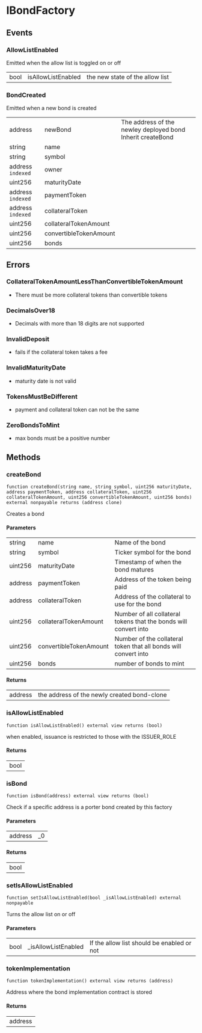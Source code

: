 # IBondFactory




## Events

### AllowListEnabled

Emitted when the allow list is toggled on or off




<table>
  <tr>
    <td>bool </td>
    <td>isAllowListEnabled</td>
        <td>
    the new state of the allow list    </td>
      </tr>
</table>

### BondCreated

Emitted when a new bond is created




<table>
  <tr>
    <td>address </td>
    <td>newBond</td>
        <td>
    The address of the newley deployed bond Inherit createBond    </td>
      </tr>
  <tr>
    <td>string </td>
    <td>name</td>
      </tr>
  <tr>
    <td>string </td>
    <td>symbol</td>
      </tr>
  <tr>
    <td>address <code>indexed</code></td>
    <td>owner</td>
      </tr>
  <tr>
    <td>uint256 </td>
    <td>maturityDate</td>
      </tr>
  <tr>
    <td>address <code>indexed</code></td>
    <td>paymentToken</td>
      </tr>
  <tr>
    <td>address <code>indexed</code></td>
    <td>collateralToken</td>
      </tr>
  <tr>
    <td>uint256 </td>
    <td>collateralTokenAmount</td>
      </tr>
  <tr>
    <td>uint256 </td>
    <td>convertibleTokenAmount</td>
      </tr>
  <tr>
    <td>uint256 </td>
    <td>bonds</td>
      </tr>
</table>



## Errors

### CollateralTokenAmountLessThanConvertibleTokenAmount
* There must be more collateral tokens than convertible tokens



### DecimalsOver18
* Decimals with more than 18 digits are not supported



### InvalidDeposit
* fails if the collateral token takes a fee



### InvalidMaturityDate
* maturity date is not valid



### TokensMustBeDifferent
* payment and collateral token can not be the same



### ZeroBondsToMint
* max bonds must be a positive number






## Methods


### createBond

```solidity
function createBond(string name, string symbol, uint256 maturityDate, address paymentToken, address collateralToken, uint256 collateralTokenAmount, uint256 convertibleTokenAmount, uint256 bonds) external nonpayable returns (address clone)
```

Creates a bond

#### Parameters

<table>
  <tr>
    <td>string </td>
    <td>name</td>
        <td>
    Name of the bond    </td>
      </tr>
  <tr>
    <td>string </td>
    <td>symbol</td>
        <td>
    Ticker symbol for the bond    </td>
      </tr>
  <tr>
    <td>uint256 </td>
    <td>maturityDate</td>
        <td>
    Timestamp of when the bond matures    </td>
      </tr>
  <tr>
    <td>address </td>
    <td>paymentToken</td>
        <td>
    Address of the token being paid    </td>
      </tr>
  <tr>
    <td>address </td>
    <td>collateralToken</td>
        <td>
    Address of the collateral to use for the bond    </td>
      </tr>
  <tr>
    <td>uint256 </td>
    <td>collateralTokenAmount</td>
        <td>
    Number of all collateral tokens that the bonds will convert into    </td>
      </tr>
  <tr>
    <td>uint256 </td>
    <td>convertibleTokenAmount</td>
        <td>
    Number of the collateral token that all bonds will convert into    </td>
      </tr>
  <tr>
    <td>uint256 </td>
    <td>bonds</td>
        <td>
    number of bonds to mint    </td>
      </tr>
</table>

#### Returns


<table>
  <tr>
    <td>
      address    </td>
        <td>
    the address of the newly created bond-clone    </td>
      </tr>
</table>

### isAllowListEnabled

```solidity
function isAllowListEnabled() external view returns (bool)
```

when enabled, issuance is restricted to those with the ISSUER_ROLE


#### Returns


<table>
  <tr>
    <td>
      bool    </td>
      </tr>
</table>

### isBond

```solidity
function isBond(address) external view returns (bool)
```

Check if a specific address is a porter bond created by this factory

#### Parameters

<table>
  <tr>
    <td>address </td>
    <td>_0</td>
      </tr>
</table>

#### Returns


<table>
  <tr>
    <td>
      bool    </td>
      </tr>
</table>

### setIsAllowListEnabled

```solidity
function setIsAllowListEnabled(bool _isAllowListEnabled) external nonpayable
```

Turns the allow list on or off

#### Parameters

<table>
  <tr>
    <td>bool </td>
    <td>_isAllowListEnabled</td>
        <td>
    If the allow list should be enabled or not    </td>
      </tr>
</table>


### tokenImplementation

```solidity
function tokenImplementation() external view returns (address)
```

Address where the bond implementation contract is stored


#### Returns


<table>
  <tr>
    <td>
      address    </td>
      </tr>
</table>


